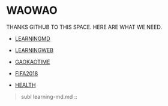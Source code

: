 # WAOWAO
THANKS GITHUB TO THIS SPACE. HERE ARE WHAT WE NEED.

- [LEARNINGMD](https://github.com/waowao/waowao.github.io/blob/master/learning-md.md/)

- [LEARNINGWEB](https://github.com/waowao/waowao.github.io/blob/master/learning-web.md/)

- [GAOKAOTIME](https://github.com/waowao/waowao.github.io/blob/master/gaokaotime.md/)

- [FIFA2018](https://github.com/waowao/waowao.github.io/blob/master/FIFA2018.md/)

- [HEALTH](https://github.com/waowao/waowao.github.io/blob/master/health-tangniaobing.md/)

> subl learning-md.md   ::

